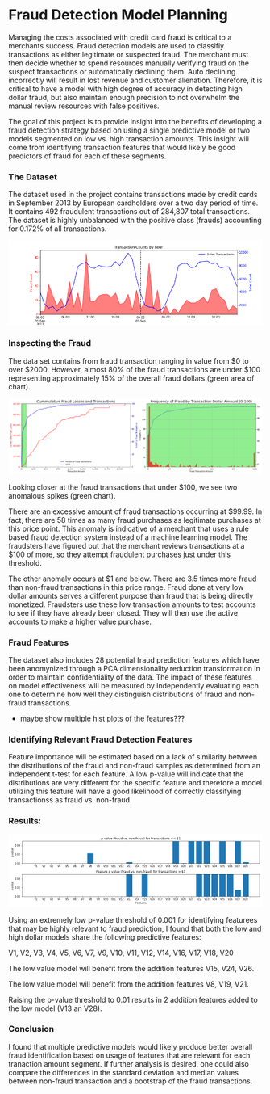 # Fraud Detection Model Planning

Managing the costs associated with credit card fraud is critical to a merchants success. Fraud detection models are used to classifiy transactions as either legitimate or suspected fraud. The merchant must then decide whether to spend resources manually verifying fraud on the suspect transactions or automatically declining them. Auto declining incorrectly will result in lost revenue and customer alienation. Therefore, it is critical to have a model with high degree of accuracy in detecting high dollar fraud, but also maintain enough precision to not overwhelm the manual review resources with false positives. 

The goal of this project is to provide insight into the benefits of developing a fraud detection strategy based on using a single predictive model or two models segmented on low vs. high transaction amounts. This insight will come from identifying transaction features that would likely be good predictors of fraud for each of these segments. 


### The Dataset
The dataset used in the project contains transactions made by credit cards in September 2013 by European cardholders over a two day period of time. It contains 492 fraudulent transactions out of 284,807 total transactions. The dataset is highly unbalanced with the positive class (frauds) accounting for 0.172% of all transactions. 

![](/img/overview.png) 

### Inspecting the Fraud
The data set contains from fraud transaction ranging in value from $0 to over $2000. However, almost 80% of the fraud transactions are under $100  representing approximately 15% of the overall fraud dollars (green area of chart). 

![](/img/AmountPlots.png)

Looking closer at the fraud transactions that under $100, we see two anomalous spikes (green chart).

There are an excessive amount of fraud transactions occurring at $99.99. In fact, there are 58 times as many fraud purchases as legitimate purchases at this price point. This anomaly is indicative of a merchant that uses a rule based fraud detection system instead of a machine learning model. The fraudsters have figured out that the merchant reviews transactions at a $100 of more, so they attempt fraudulent purchases just under this threshold. 

The other anomaly occurs at $1 and below. There are 3.5 times more fraud than non-fraud transactions in this price range. Fraud done at very low dollar amounts serves a different purpose than fraud that is being directly monetized. Fraudsters use these low transaction amounts to test accounts to see if they have already been closed. They will then use the active accounts to make a higher value purchase. 


### Fraud Features
The dataset also includes 28 potential fraud prediction features which have been anomynized through a PCA dimensionality reduction transformation in order to maintain confidentiality of the data. The impact of these features on model effectiveness will be measured by independently evaluating each one to determine how well they distinguish distributions of fraud and non-fraud transactions. 

- maybe show multiple hist plots of the features???


### Identifying Relevant Fraud Detection Features
Feature importance will be estimated based on a lack of similarity between the distributions of the fraud and non-fraud samples as determined from an independent t-test for each feature. A low p-value will indicate that the distributions are very different for the specific feature and therefore a model utilizing this feature will have a good likelihood of correctly classifying transactionss as fraud vs. non-fraud.


### Results:

![](/img/features_pval.png)

Using an extremely low p-value threshold of 0.001 for identifying featurees that may be highly relevant to fraud prediction, I found that both the low and high dollar models share the following predictive features:  
 
V1, V2, V3, V4, V5, V6, V7, V9, V10, V11, V12, V14, V16, V17, V18, V20

The low value model will benefit from the addition features V15, V24, V26.

The low value model will benefit from the addition features V8, V19, V21. 

Raising the p-value threshold to 0.01 results in 2 addition features added to the low model (V13 an V28).

### Conclusion
I found that multiple predictive models would likely produce better overall fraud identification based on usage of features that are relevant for each tranaction amount segment. If further analysis is desired, one could also compare the differences in the standard deviation and median values between non-fraud transaction and a bootstrap of the fraud transactions.


